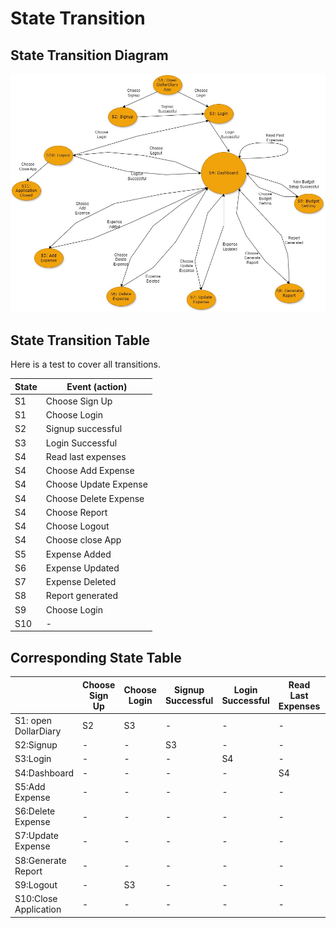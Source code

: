 # State Transition 

## State Transition Diagram

![State Transition Diagram](State_transition.jpg)

## State Transition Table

Here is a test to cover all transitions.

| State | Event (action)           |
|-------|--------------------------|
| S1    | Choose Sign Up           |
| S1    | Choose Login             |
| S2    | Signup successful        |
| S3    | Login Successful         |
| S4    | Read last expenses       |
| S4    | Choose Add Expense       |
| S4    | Choose Update Expense    |
| S4    | Choose Delete Expense    |
| S4    | Choose Report            |
| S4    | Choose Logout            |
| S4    | Choose close App         |
| S5    | Expense Added            |
| S6    | Expense Updated          |
| S7    | Expense Deleted          |
| S8    | Report generated         |
| S9    | Choose Login             |
| S10   |           -               |

## Corresponding State Table

|           | Choose Sign Up | Choose Login | Signup Successful | Login Successful | Read Last Expenses | Choose Add Expense | Expense added | Expense Update | Choose Update Expense | Expense Deleted | Choose Delete Expense | Report generated | Choose Report | Choose Logout | Choose close App |
|-----------|----------------|--------------|-------------------|------------------|-------------------|--------------------|---------------|----------------|-----------------------|-----------------|-----------------------|-----------------|---------------|---------------|------------------|
| S1: open DollarDiary        | S2           | S3                | -                | -                 | -                  | -             | -              | -                     | -               | -                     | -               | -             | -             | -                |- |
| S2:Signup        | -                | -            | S3                | -                | -                 | -                  | -             | -              | -                     | -               | -                     | -               | -             | -             | -                |
| S3:Login        | -                | -            | -                 | S4               | -                 | -                  | -             | -              | -                     | -               | -                     | -               | -             | -             | -                |
| S4:Dashboard        | -                | -            | -                 | -                | S4                | S5                 | -             | -              | S7                    | -               | S6                    | -               | S8            | S9            | S10              |
| S5:Add Expense        | -                | -            | -                 | -                | -                 | -                  | S4            | -              | -                     | -               | -                     | -               | -             | -             | -                |
| S6:Delete Expense        | -                | -            | -                 | -                | -                 | -                  | -             | -              | -                     | S4              | -                     | -               | -             | -             | -                |
| S7:Update Expense        | -                | -            | -                 | -                | -                 | -                  | -             | S4             | -                     | -               | -                     | -               | -             | -             | -                |
| S8:Generate Report        | -                | -            | -                 | -                | -                 | -                  | -             | -              | -                     | -               | -                     | S4              | -             | -             | -                |
| S9:Logout        | -                | S3           | -                 | -                | -                 | -                  | -             | -              | -                     | -               | -                     | -               | -             | -             | -                |
| S10:Close Application       | -                | -            | -                 | -                | -                 | -                  | -             | -              | -                     | -               | -                     | -               | -             | -             | -                |
